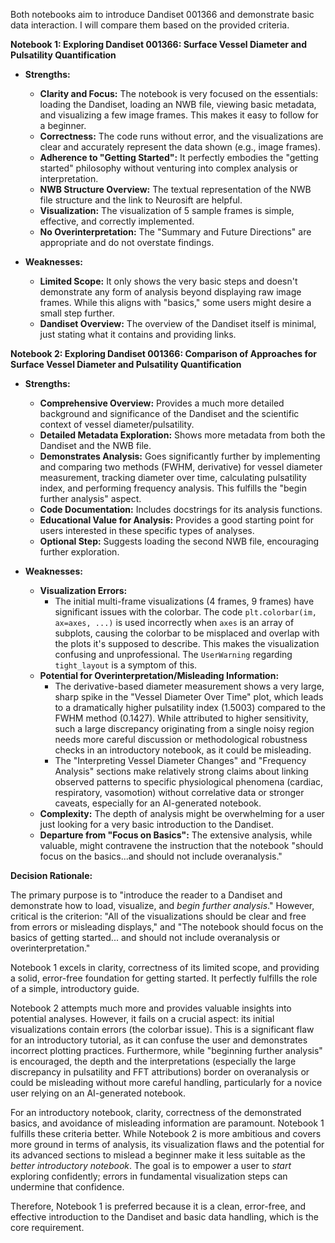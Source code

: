 Both notebooks aim to introduce Dandiset 001366 and demonstrate basic data interaction. I will compare them based on the provided criteria.

**Notebook 1: Exploring Dandiset 001366: Surface Vessel Diameter and Pulsatility Quantification**

*   **Strengths:**
    *   **Clarity and Focus:** The notebook is very focused on the essentials: loading the Dandiset, loading an NWB file, viewing basic metadata, and visualizing a few image frames. This makes it easy to follow for a beginner.
    *   **Correctness:** The code runs without error, and the visualizations are clear and accurately represent the data shown (e.g., image frames).
    *   **Adherence to "Getting Started":** It perfectly embodies the "getting started" philosophy without venturing into complex analysis or interpretation.
    *   **NWB Structure Overview:** The textual representation of the NWB file structure and the link to Neurosift are helpful.
    *   **Visualization:** The visualization of 5 sample frames is simple, effective, and correctly implemented.
    *   **No Overinterpretation:** The "Summary and Future Directions" are appropriate and do not overstate findings.

*   **Weaknesses:**
    *   **Limited Scope:** It only shows the very basic steps and doesn't demonstrate any form of analysis beyond displaying raw image frames. While this aligns with "basics," some users might desire a small step further.
    *   **Dandiset Overview:** The overview of the Dandiset itself is minimal, just stating what it contains and providing links.

**Notebook 2: Exploring Dandiset 001366: Comparison of Approaches for Surface Vessel Diameter and Pulsatility Quantification**

*   **Strengths:**
    *   **Comprehensive Overview:** Provides a much more detailed background and significance of the Dandiset and the scientific context of vessel diameter/pulsatility.
    *   **Detailed Metadata Exploration:** Shows more metadata from both the Dandiset and the NWB file.
    *   **Demonstrates Analysis:** Goes significantly further by implementing and comparing two methods (FWHM, derivative) for vessel diameter measurement, tracking diameter over time, calculating pulsatility index, and performing frequency analysis. This fulfills the "begin further analysis" aspect.
    *   **Code Documentation:** Includes docstrings for its analysis functions.
    *   **Educational Value for Analysis:** Provides a good starting point for users interested in these specific types of analyses.
    *   **Optional Step:** Suggests loading the second NWB file, encouraging further exploration.

*   **Weaknesses:**
    *   **Visualization Errors:**
        *   The initial multi-frame visualizations (4 frames, 9 frames) have significant issues with the colorbar. The code `plt.colorbar(im, ax=axes, ...)` is used incorrectly when `axes` is an array of subplots, causing the colorbar to be misplaced and overlap with the plots it's supposed to describe. This makes the visualization confusing and unprofessional. The `UserWarning` regarding `tight_layout` is a symptom of this.
    *   **Potential for Overinterpretation/Misleading Information:**
        *   The derivative-based diameter measurement shows a very large, sharp spike in the "Vessel Diameter Over Time" plot, which leads to a dramatically higher pulsatility index (1.5003) compared to the FWHM method (0.1427). While attributed to higher sensitivity, such a large discrepancy originating from a single noisy region needs more careful discussion or methodological robustness checks in an introductory notebook, as it could be misleading.
        *   The "Interpreting Vessel Diameter Changes" and "Frequency Analysis" sections make relatively strong claims about linking observed patterns to specific physiological phenomena (cardiac, respiratory, vasomotion) without correlative data or stronger caveats, especially for an AI-generated notebook.
    *   **Complexity:** The depth of analysis might be overwhelming for a user just looking for a very basic introduction to the Dandiset.
    *   **Departure from "Focus on Basics":** The extensive analysis, while valuable, might contravene the instruction that the notebook "should focus on the basics...and should not include overanalysis."

**Decision Rationale:**

The primary purpose is to "introduce the reader to a Dandiset and demonstrate how to load, visualize, and *begin further analysis*." However, critical is the criterion: "All of the visualizations should be clear and free from errors or misleading displays," and "The notebook should focus on the basics of getting started... and should not include overanalysis or overinterpretation."

Notebook 1 excels in clarity, correctness of its limited scope, and providing a solid, error-free foundation for getting started. It perfectly fulfills the role of a simple, introductory guide.

Notebook 2 attempts much more and provides valuable insights into potential analyses. However, it fails on a crucial aspect: its initial visualizations contain errors (the colorbar issue). This is a significant flaw for an introductory tutorial, as it can confuse the user and demonstrates incorrect plotting practices. Furthermore, while "beginning further analysis" is encouraged, the depth and the interpretations (especially the large discrepancy in pulsatility and FFT attributions) border on overanalysis or could be misleading without more careful handling, particularly for a novice user relying on an AI-generated notebook.

For an introductory notebook, clarity, correctness of the demonstrated basics, and avoidance of misleading information are paramount. Notebook 1 fulfills these criteria better. While Notebook 2 is more ambitious and covers more ground in terms of analysis, its visualization flaws and the potential for its advanced sections to mislead a beginner make it less suitable as the *better introductory notebook*. The goal is to empower a user to *start* exploring confidently; errors in fundamental visualization steps can undermine that confidence.

Therefore, Notebook 1 is preferred because it is a clean, error-free, and effective introduction to the Dandiset and basic data handling, which is the core requirement.